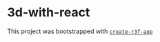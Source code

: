 # 3d-with-react

This project was bootstrapped with [`create-r3f-app`](https://github.com/utsuboco/create-r3f-app)